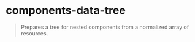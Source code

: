 # components-data-tree

> Prepares a tree for nested components from a normalized array of resources.

